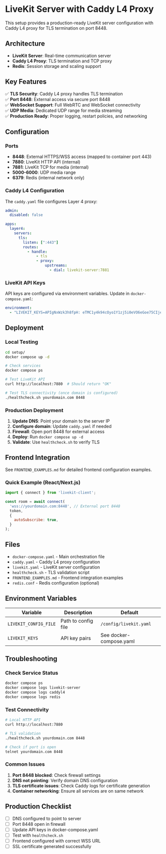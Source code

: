 # LiveKit Server with Caddy L4 Proxy

This setup provides a production-ready LiveKit server configuration with Caddy L4 proxy for TLS termination on port 8448.

## Architecture

- **LiveKit Server**: Real-time communication server
- **Caddy L4 Proxy**: TLS termination and TCP proxy
- **Redis**: Session storage and scaling support

## Key Features

✅ **TLS Security**: Caddy L4 proxy handles TLS termination  
✅ **Port 8448**: External access via secure port 8448  
✅ **WebSocket Support**: Full WebRTC and WebSocket connectivity  
✅ **UDP Media**: Dedicated UDP range for media streaming  
✅ **Production Ready**: Proper logging, restart policies, and networking  

## Configuration

### Ports

- **8448**: External HTTPS/WSS access (mapped to container port 443)
- **7880**: LiveKit HTTP API (internal)
- **7881**: LiveKit TCP for media (internal)
- **5000-6000**: UDP media range
- **6379**: Redis (internal network only)

### Caddy L4 Configuration

The `caddy.yaml` file configures Layer 4 proxy:

```yaml
admin:
  disabled: false

apps:
  layer4:
    servers:
      tls:
        listen: [":443"]
        routes:
          - handle:
              - tls
              - proxy:
                  upstreams:
                    - dial: livekit-server:7881
```

### LiveKit API Keys
API keys are configured via environment variables. Update in `docker-compose.yaml`:

```yaml
environment:
  - "LIVEKIT_KEYS=APIgNxWzk3h8fpH: eTMC1y4k94cOyo1Y1zj5i0eVO6eGoe75CIjebOg4j6bB"
```

## Deployment

### Local Testing
```bash
cd setup/
docker compose up -d

# Check services
docker compose ps

# Test LiveKit API
curl http://localhost:7880  # Should return "OK"

# Test TLS connectivity (once domain is configured)
./healthcheck.sh yourdomain.com 8448
```

### Production Deployment

1. **Update DNS**: Point your domain to the server IP
2. **Configure domain**: Update `caddy.yaml` if needed
3. **Firewall**: Open port 8448 for external access
4. **Deploy**: Run `docker compose up -d`
5. **Validate**: Use `healthcheck.sh` to verify TLS

## Frontend Integration

See `FRONTEND_EXAMPLES.md` for detailed frontend configuration examples.

### Quick Example (React/Next.js)

```javascript
import { connect } from 'livekit-client';

const room = await connect(
  'wss://yourdomain.com:8448', // External port 8448
  token,
  {
    autoSubscribe: true,
  }
);
```

## Files

- `docker-compose.yaml` - Main orchestration file
- `caddy.yaml` - Caddy L4 proxy configuration
- `livekit.yaml` - LiveKit server configuration
- `healthcheck.sh` - TLS validation script
- `FRONTEND_EXAMPLES.md` - Frontend integration examples
- `redis.conf` - Redis configuration (optional)

## Environment Variables

| Variable | Description | Default |
|----------|-------------|---------|
| `LIVEKIT_CONFIG_FILE` | Path to config file | `/config/livekit.yaml` |
| `LIVEKIT_KEYS` | API key pairs | See docker-compose.yaml |

## Troubleshooting

### Check Service Status
```bash
docker compose ps
docker compose logs livekit-server
docker compose logs caddyl4
docker compose logs redis
```

### Test Connectivity
```bash
# Local HTTP API
curl http://localhost:7880

# TLS validation
./healthcheck.sh yourdomain.com 8448

# Check if port is open
telnet yourdomain.com 8448
```

### Common Issues

1. **Port 8448 blocked**: Check firewall settings
2. **DNS not pointing**: Verify domain DNS configuration
3. **TLS certificate issues**: Check Caddy logs for certificate generation
4. **Container networking**: Ensure all services are on same network

## Production Checklist

- [ ] DNS configured to point to server
- [ ] Port 8448 open in firewall
- [ ] Update API keys in docker-compose.yaml
- [ ] Test with `healthcheck.sh`
- [ ] Frontend configured with correct WSS URL
- [ ] SSL certificate generated successfully
